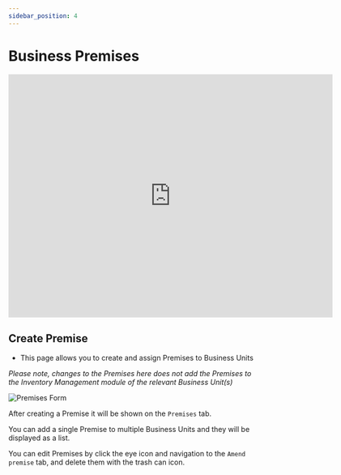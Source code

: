 ```yaml
---
sidebar_position: 4
---
```


# Business Premises

<iframe width="640" height="480" src="https://www.youtube.com/embed/QqtuLeDvs08" title="Business Premises" frameborder="0" allow="accelerometer; clipboard-write; encrypted-media; gyroscope; picture-in-picture" allowfullscreen></iframe>

## Create Premise

+ This page allows you to create and assign Premises to Business Units

*Please note, changes to the Premises here does not add the Premises to the Inventory Management module of the relevant Business Unit(s)*

<img src="/img/DocImg/General Information/Our_IMS/Completed_Premises_Form.png" alt="Premises Form" class="center"/>

After creating a Premise it will be shown on the `Premises` tab. 

You can add a single Premise to multiple Business Units and they will be displayed as a list.

You can edit Premises by click the eye icon and navigation to the `Amend premise` tab, and delete them with the trash can icon.
